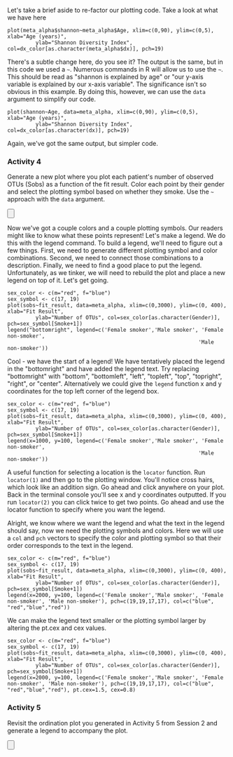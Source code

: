 

Let's take a brief aside to re-factor our plotting code. Take a look at what we have here

```{r, fig.show='hide'}
plot(meta_alpha$shannon~meta_alpha$Age, xlim=c(0,90), ylim=c(0,5), xlab="Age (years)",
		 ylab="Shannon Diversity Index", col=dx_color[as.character(meta_alpha$dx)], pch=19)
```

There's a subtle change here, do you see it? The output is the same, but in this code we used a `~`. Numerous commands in R will allow us to use the `~`. This should be read as "shannon is explained by age" or "our y-axis variable is explained by our x-axis variable". The significance isn't so obvious in this example. By doing this, however, we can use the `data` argument to simplify our code.

```{r}
plot(shannon~Age, data=meta_alpha, xlim=c(0,90), ylim=c(0,5), xlab="Age (years)",
		 ylab="Shannon Diversity Index", col=dx_color[as.character(dx)], pch=19)
```

Again, we've got the same output, but simpler code.

### Activity 4
Generate a new plot where you plot each patient's number of observed OTUs (Sobs) as a function of the fit result. Color each point by their gender and select the plotting symbol based on whether they smoke. Use the `~` approach with the `data` argument.

<input type="button" class="hideshow">
<div markdown="1" style="display:none;">

```{r}
sex_color <- c(m="red", f="blue")
sex_symbol <- c(17, 19)
plot(sobs~fit_result, data=meta_alpha, xlim=c(0,3000), ylim=c(0, 400), xlab="Fit Result",
		 ylab="Number of OTUs", col=sex_color[as.character(Gender)], pch=sex_symbol[Smoke+1])
```

</div>

Now we've got a couple colors and a couple plotting symbols. Our readers might like to know what these points represent! Let's make a legend. We do this with the legend command. To build a legend, we'll need to figure out a few things. First, we need to generate different plotting symbol and color combinations. Second, we need to connect those combinations to a description. Finally, we need to find a good place to put the legend. Unfortunately, as we tinker, we will need to rebuild the plot and place a new legend on top of it. Let's get going.

```{r}
sex_color <- c(m="red", f="blue")
sex_symbol <- c(17, 19)
plot(sobs~fit_result, data=meta_alpha, xlim=c(0,3000), ylim=c(0, 400), xlab="Fit Result",
		 ylab="Number of OTUs", col=sex_color[as.character(Gender)], pch=sex_symbol[Smoke+1])
legend("bottomright", legend=c('Female smoker','Male smoker', 'Female non-smoker',
															 'Male non-smoker'))
```

Cool - we have the start of a legend! We have tentatively placed the legend in the "bottomright" and have added the legend text. Try replacing "bottomright" with "bottom", "bottomleft", "left", "topleft", "top", "topright", "right", or "center". Alternatively we could give the `legend` function x and y coordinates for the top left corner of the legend box.

```{r}
sex_color <- c(m="red", f="blue")
sex_symbol <- c(17, 19)
plot(sobs~fit_result, data=meta_alpha, xlim=c(0,3000), ylim=c(0, 400), xlab="Fit Result",
		 ylab="Number of OTUs", col=sex_color[as.character(Gender)], pch=sex_symbol[Smoke+1])
legend(x=1000, y=100, legend=c('Female smoker','Male smoker', 'Female non-smoker',
															 'Male non-smoker'))
```

A useful function for selecting a location is the `locator` function. Run `locator(1)` and then go to the plotting window. You'll notice cross hairs, which look like an addition sign. Go ahead and click anywhere on your plot. Back in the terminal console you'll see x and y coordinates outputted. If you run `locator(2)` you can click twice to get two points. Go ahead and use the locator function to specify where you want the legend.

Alright, we know where we want the legend and what the text in the legend should say, now we need the plotting symbols and colors. Here we will use a `col` and `pch` vectors to specify the color and plotting symbol so that their order corresponds to the text in the legend.

```{r}
sex_color <- c(m="red", f="blue")
sex_symbol <- c(17, 19)
plot(sobs~fit_result, data=meta_alpha, xlim=c(0,3000), ylim=c(0, 400), xlab="Fit Result",
		 ylab="Number of OTUs", col=sex_color[as.character(Gender)], pch=sex_symbol[Smoke+1])
legend(x=2000, y=100, legend=c('Female smoker','Male smoker', 'Female non-smoker', 'Male non-smoker'), pch=c(19,19,17,17), col=c("blue", "red","blue","red"))
```

We can make the legend text smaller or the plotting symbol larger by altering the pt.cex and cex values.

```{r}
sex_color <- c(m="red", f="blue")
sex_symbol <- c(17, 19)
plot(sobs~fit_result, data=meta_alpha, xlim=c(0,3000), ylim=c(0, 400), xlab="Fit Result",
		 ylab="Number of OTUs", col=sex_color[as.character(Gender)], pch=sex_symbol[Smoke+1])
legend(x=2000, y=100, legend=c('Female smoker','Male smoker', 'Female non-smoker', 'Male non-smoker'), pch=c(19,19,17,17), col=c("blue", "red","blue","red"), pt.cex=1.5, cex=0.8)
```

### Activity 5
Revisit the ordination plot you generated in Activity 5 from Session 2 and generate a legend to accompany the plot.

<input type="button" class="hideshow">
<div markdown="1" style="display:none;">
```{r}
sex_color <- c(f="red", m="blue")
dx_pch <- c(normal=17, adenoma=18, cancer=19)

plot(x=pcoa$axis1, y=pcoa$axis2, xlab="PCo Axis 1", ylab="PCo Axis 2",
		 xlim=c(-0.5, 0.5), ylim=c(-0.6, 0.4), pch=dx_pch[metadata$dx],
		 col=sex_color[as.character(metadata$Gender)], lwd=1, cex=1,
		 main="PCoA of ThetaYC Distances Between Stool Samples")

legend("bottomright", legend=c("Female, Normal", "Female, Adenoma", "Female, Cancer", "Male, Normal", "Male, Adenoma", "Male, Cancer"), pch=c(dx_pch, dx_pch), col=rep(sex_color, each=3))
```
</div>


Sometimes our plots have points that are well spread across the plotting window and it's impossible to find a clean place to put the legend. Putting the legend in the plotting window would cover your data or could confuse the viewer into thinking that the plotting symbols in the legend were data. This is why many favor putting the legend outside of the plotting window. To do this, we need to learn a little about how the space around the plot is formatted. Have you noticed that in our plots without a main title there is a lot of space at the top of the window? That's the margin. If we call `par()$mar` we can see the margin values. These seem a bit cryptic, but represent the number of lines between the axis and the edge of the window. The numbers start on the x-axis and go clockwise. We can call `par(mar=c(1,1,1,1))` to set all the margins to one line or we could call `par(mar=c(5,5,1,10))` to have a wide margin on the right side. Let's give this a shot.

```{r}
par(mar=c(5,5,1,10))
sex_color <- c(m="red", f="blue")
smoke_symbol <- c(17, 19)
plot(sobs~fit_result, data=meta_alpha, xlim=c(0,3000), ylim=c(0, 400), xlab="Fit Result", ylab="Number of OTUs", col=sex_color[as.character(Gender)], pch=smoke_symbol[Smoke+1])
legend(x=2000, y=100, legend=c('Female smoker','Male smoker', 'Female non-smoker', 'Male non-smoker'), pch=c(19,19,17,17), col=c("blue", "red","blue","red"), pt.cex=1.5, cex=0.8)
```

Great. You'll notice that we saved the default value before changing the margins and then reset the values at the end of the code chunk. This is helpful to keep our settings consistent. Now let's use the `locator` function that we learned about to find a good place to put the legend in the right side margin. You'll see that the x values continue beyond the x-axis labels and that the y values are consistent with the y-axis values. To get this to work, we'll need to add the `xpd` argument to our legend command. This allows us to plot information outside of the normal plotting window.

```{r, collapse=TRUE}
par(mar=c(5,5,1,10))
sex_color <- c(m="red", f="blue")
smoke_symbol <- c(17, 19)
plot(sobs~fit_result, data=meta_alpha, xlim=c(0,3000), ylim=c(0, 400), xlab="Fit Result", ylab="Number of OTUs", col=sex_color[as.character(Gender)], pch=smoke_symbol[Smoke+1])
legend(x=3300, y=300, legend=c('Female smoker','Male smoker', 'Female non-smoker', 'Male non-smoker'), pch=c(19,19,17,17), col=c("blue", "red","blue","red"), pt.cex=1.5, cex=0.8, xpd=TRUE)
```

Before we leave this analysis, it would be nice to know whether the number of OTUs is correlated with the fit result. In R, we can use a Pearson, Spearman, or Kendall correlation analysis. We can do the correlation using either the `cor` or `cor.test` functions. We'll use the `cor.test` function because it has more interesting output. We'll also use the Spearman correlation because FIT result data are not normally distributed

```{r}
cor.test(meta_alpha$fit_result, meta_alpha$sobs, method="spearman")
```

We see that our correlation is `r c_t <- cor.test(meta_alpha$fit_result, meta_alpha$sobs, method="spearman"); format(c_t$estimate, digits=2)` and the P-value is `r format(c_t$p.value, digits=2)`, which is not significant. If we wanted to use the Pearson or Kendall correlations we would replace "spearman" with "pearson" (the default) or "kendall".


### Activity 6
Revisiting the figure from Activity 5, go ahead and put the legend in the right hand margin of the plotting window.

<input type="button" class="hideshow">
<div markdown="1" style="display:none;">
```{r}
sex_color <- c(f="red", m="blue")
dx_pch <- c(normal=17, adenoma=18, cancer=19)

par(mar=c(5,5,2,10))
plot(x=pcoa$axis1, y=pcoa$axis2, xlab="PCo Axis 1", ylab="PCo Axis 2",
		 xlim=c(-0.5, 0.5), ylim=c(-0.6, 0.4), pch=dx_pch[metadata$dx],
		 col=sex_color[as.character(metadata$Gender)], lwd=1, cex=1,
		 main="PCoA of ThetaYC Distances Between Stool Samples")

legend(x=0.6, y=0.4, legend=c("Female, Normal", "Female, Adenoma", "Female, Cancer", "Male, Normal", "Male, Adenoma", "Male, Cancer"), pch=c(dx_pch, dx_pch), col=rep(sex_color, each=3), xpd=TRUE)
```
</div>


### Activity 7
Plot the relationship between each person's height and weight. What is the correlation between the two variables?

<input type="button" class="hideshow">
<div markdown="1" style="display:none;">

```{r}
plot(metadata$Weight~metadata$Height, xlab="Height (cm)", ylab="Weight (kg)")
cor.test(metadata$Weight, metadata$Height, method="spearman")
```

</div>


### Activity 8
Through the previous two sessions you've been developing your own scatter plot idea. At this point, you should know everything you need to plot your own data. Go for it!
